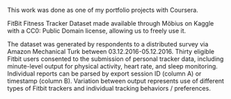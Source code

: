 This work was done as one of my portfolio projects with Coursera.

FitBit Fitness Tracker Dataset made available through Möbius on Kaggle with a CC0: Public Domain license, allowing us to freely use it.

The dataset was generated by respondents to a distributed survey via Amazon Mechanical Turk between 03.12.2016-05.12.2016. Thirty eligible Fitbit users consented to the submission of personal tracker data, including minute-level output for physical activity, heart rate, and sleep monitoring. Individual reports can be parsed by export session ID (column A) or timestamp (column B). Variation between output represents use of different types of Fitbit trackers and individual tracking behaviors / preferences.
